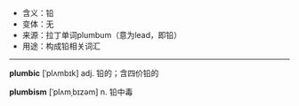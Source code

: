 - <span class="definition">含义：铅</span>
- <span class="definition">变体：无</span>
- <span class="definition">来源：拉丁单词plumbum（意为lead，即铅）</span>
- <span class="definition">用途：构成铅相关词汇</span>

---

<span class="vocabulary">**plumbic**</span> [ˈplʌmbɪk] adj. 铅的；含四价铅的

<span class="vocabulary">**plumbism**</span> [ˈplʌmˌbɪzəm] n. 铅中毒

